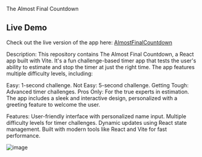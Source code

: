 The Almost Final Countdown

## Live Demo

Check out the live version of the app here: [AlmostFinalCountdown](https://almostfinalcountdown.netlify.app/)


Description:
This repository contains The Almost Final Countdown, a React app built with Vite. It's a fun challenge-based timer app that tests the user's ability to estimate and stop the timer at just the right time. The app features multiple difficulty levels, including:

Easy: 1-second challenge.
Not Easy: 5-second challenge.
Getting Tough: Advanced timer challenges.
Pros Only: For the true experts in estimation.
The app includes a sleek and interactive design, personalized with a greeting feature to welcome the user.

Features:
User-friendly interface with personalized name input.
Multiple difficulty levels for timer challenges.
Dynamic updates using React state management.
Built with modern tools like React and Vite for fast performance.

![image](https://github.com/user-attachments/assets/c7776eed-b0f1-4ce7-9c06-be453b4f3b93)
